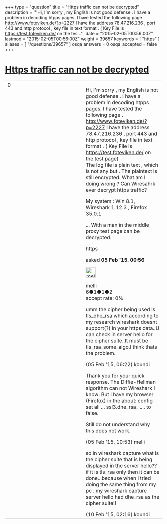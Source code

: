 +++
type = "question"
title = "Https traffic can not be decrypted"
description = '''Hi, I&#x27;m sorry , my English is not good defense .  I have a problem in decoding htpps pages. I have tested the following page . http://www.foteviken.de/?p=2227 I have the address 78.47.216.236 , port 443 and http protocol , key file in text format . ( Key File is https://test.foteviken.de/ on the tes...'''
date = "2015-02-05T00:56:00Z"
lastmod = "2015-02-05T00:56:00Z"
weight = 39657
keywords = [ "https" ]
aliases = [ "/questions/39657" ]
osqa_answers = 0
osqa_accepted = false
+++

<div class="headNormal">

# [Https traffic can not be decrypted](/questions/39657/https-traffic-can-not-be-decrypted)

</div>

<div id="main-body">

<div id="askform">

<table id="question-table" style="width:100%;"><colgroup><col style="width: 50%" /><col style="width: 50%" /></colgroup><tbody><tr class="odd"><td style="width: 30px; vertical-align: top"><div class="vote-buttons"><div id="post-39657-score" class="post-score" title="current number of votes">0</div><div id="favorite-count" class="favorite-count"></div></div></td><td><div id="item-right"><div class="question-body"><p>Hi, I'm sorry , my English is not good defense . I have a problem in decoding htpps pages. I have tested the following page . <a href="http://www.foteviken.de/?p=2227">http://www.foteviken.de/?p=2227</a> I have the address 78.47.216.236 , port 443 and http protocol , key file in text format . ( Key File is <a href="https://test.foteviken.de/">https://test.foteviken.de/</a> on the test page)<br />
The log file is plain text , which is not any but . The plaintext is still encrypted. What am I doing wrong ? Can Wiresahrk ever decrypt https traffic?</p><p>My system : Win 8.1, Wireshark 1.12.3 , Firefox 35.0.1</p><p>... With a man in the middle proxy test page can be decrypted.</p></div><div id="question-tags" class="tags-container tags">https</div><div id="question-controls" class="post-controls"></div><div class="post-update-info-container"><div class="post-update-info post-update-info-user"><p>asked <strong>05 Feb '15, 00:56</strong></p><img src="https://secure.gravatar.com/avatar/5446c7bc71a648d1fa12429c56c7147e?s=32&amp;d=identicon&amp;r=g" class="gravatar" width="32" height="32" alt="melli&#39;s gravatar image" /><p>melli<br />
<span class="score" title="6 reputation points">6</span><span title="1 badges"><span class="badge1">●</span><span class="badgecount">1</span></span><span title="1 badges"><span class="silver">●</span><span class="badgecount">1</span></span><span title="2 badges"><span class="bronze">●</span><span class="badgecount">2</span></span><br />
<span class="accept_rate" title="Rate of the user&#39;s accepted answers">accept rate:</span> <span title="melli has no accepted answers">0%</span> </br></p></div></div><div id="comments-container-39657" class="comments-container"><span id="39665"></span><div id="comment-39665" class="comment"><div id="post-39665-score" class="comment-score"></div><div class="comment-text"><p>umm the cipher being used is tls_dhe_rsa which according to my research wireshark doesnt support(?) in your https data..U can check in server hello for the cipher suite..It must be tls_rsa_some_algo.I think thats the problem.</p></div><div id="comment-39665-info" class="comment-info"><span class="comment-age">(05 Feb '15, 06:22)</span> koundi</div></div><span id="39672"></span><div id="comment-39672" class="comment"><div id="post-39672-score" class="comment-score"></div><div class="comment-text"><p>Thank you for your quick response. The Diffie-Hellman algorithm can not Wireshark I know. But I have my browser (Firefox) in the about: config set all ... ssl3.dhe_rsa_ .... to false.</p><p>Still do not understand why this does not work.</p></div><div id="comment-39672-info" class="comment-info"><span class="comment-age">(05 Feb '15, 10:53)</span> melli</div></div><span id="39749"></span><div id="comment-39749" class="comment"><div id="post-39749-score" class="comment-score"></div><div class="comment-text"><p>so in wireshark capture what is the cipher suite that is being displayed in the server hello?? if it is tls_rsa only then it can be done...because when i tried doing the same thing from my pc ..my wireshark capture server hello had dhe_rsa as the cipher suite!!</p></div><div id="comment-39749-info" class="comment-info"><span class="comment-age">(10 Feb '15, 02:16)</span> koundi</div></div></div><div id="comment-tools-39657" class="comment-tools"></div><div class="clear"></div><div id="comment-39657-form-container" class="comment-form-container"></div><div class="clear"></div></div></td></tr></tbody></table>

</div>

</div>

